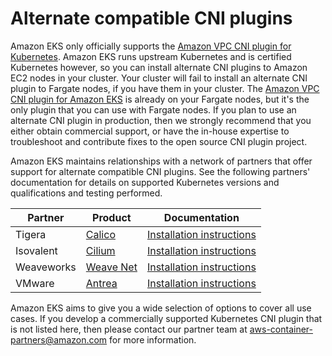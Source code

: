 # Alternate compatible CNI plugins<a name="alternate-cni-plugins"></a>

Amazon EKS only officially supports the [Amazon VPC CNI plugin for Kubernetes](managing-vpc-cni.md)\. Amazon EKS runs upstream Kubernetes and is certified Kubernetes however, so you can install alternate CNI plugins to Amazon EC2 nodes in your cluster\. Your cluster will fail to install an alternate CNI plugin to Fargate nodes, if you have them in your cluster\. The [Amazon VPC CNI plugin for Amazon EKS](https://github.com/aws/amazon-vpc-cni-plugins) is already on your Fargate nodes, but it's the only plugin that you can use with Fargate nodes\. If you plan to use an alternate CNI plugin in production, then we strongly recommend that you either obtain commercial support, or have the in\-house expertise to troubleshoot and contribute fixes to the open source CNI plugin project\.

Amazon EKS maintains relationships with a network of partners that offer support for alternate compatible CNI plugins\. See the following partners' documentation for details on supported Kubernetes versions and qualifications and testing performed\.


| Partner | Product | Documentation | 
| --- | --- | --- | 
| Tigera | [Calico](https://www.tigera.io/partners/aws/) | [Installation instructions](https://docs.projectcalico.org/getting-started/kubernetes/managed-public-cloud/eks) | 
| Isovalent | [Cilium](https://cilium.io/contact-us-eks/) | [Installation instructions](https://docs.cilium.io/en/v1.9/gettingstarted/k8s-install-eks/) | 
| Weaveworks | [Weave Net](https://www.weave.works/contact/) | [Installation instructions](https://www.weave.works/docs/net/latest/kubernetes/kube-addon/#-installing-on-eks) | 
| VMware | [Antrea](https://antrea.io/) | [Installation instructions](https://antrea.io/docs/main/docs/eks-installation) | 

Amazon EKS aims to give you a wide selection of options to cover all use cases\. If you develop a commercially supported Kubernetes CNI plugin that is not listed here, then please contact our partner team at [aws\-container\-partners@amazon\.com](mailto:aws-container-partners@amazon.com) for more information\.